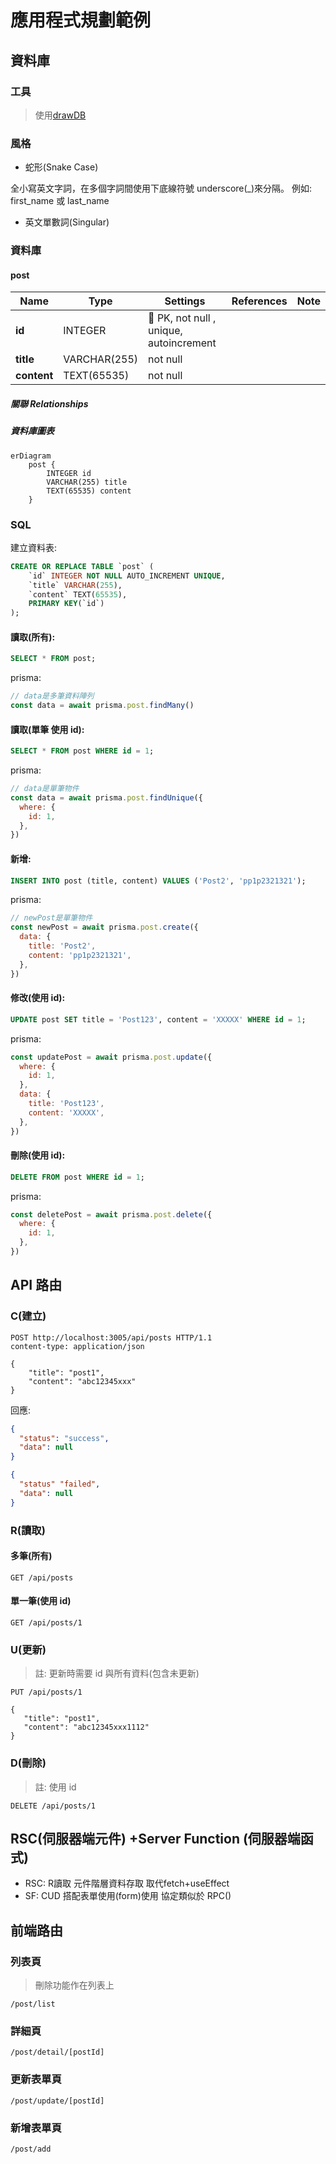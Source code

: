 # 應用程式規劃範例

## 資料庫

### 工具

> 使用[drawDB](https://www.drawdb.app/)

### 風格

- 蛇形(Snake Case)

全小寫英文字詞，在多個字詞間使用下底線符號 underscore(\_)來分隔。
例如: first_name 或 last_name

- 英文單數詞(Singular)

### 資料庫

#### post

| Name        | Type         | Settings                                | References | Note |
| ----------- | ------------ | --------------------------------------- | ---------- | ---- |
| **id**      | INTEGER      | 🔑 PK, not null , unique, autoincrement |            |      |
| **title**   | VARCHAR(255) | not null                                |            |      |
| **content** | TEXT(65535)  | not null                                |            |      |

##### 關聯 Relationships

##### 資料庫圖表

```mermaid
erDiagram
	post {
		INTEGER id
		VARCHAR(255) title
		TEXT(65535) content
	}
```

### SQL

建立資料表:

```sql
CREATE OR REPLACE TABLE `post` (
	`id` INTEGER NOT NULL AUTO_INCREMENT UNIQUE,
	`title` VARCHAR(255),
	`content` TEXT(65535),
	PRIMARY KEY(`id`)
);
```

#### 讀取(所有):

```sql
SELECT * FROM post;
```

prisma:

```js
// data是多筆資料陣列
const data = await prisma.post.findMany()
```

#### 讀取(單筆 使用 id):

```sql
SELECT * FROM post WHERE id = 1;
```

prisma:

```js
// data是單筆物件
const data = await prisma.post.findUnique({
  where: {
    id: 1,
  },
})
```

#### 新增:

```sql
INSERT INTO post (title, content) VALUES ('Post2', 'pp1p2321321');
```

prisma:

```js
// newPost是單筆物件
const newPost = await prisma.post.create({
  data: {
    title: 'Post2',
    content: 'pp1p2321321',
  },
})
```

#### 修改(使用 id):

```sql
UPDATE post SET title = 'Post123', content = 'XXXXX' WHERE id = 1;
```

prisma:

```js
const updatePost = await prisma.post.update({
  where: {
    id: 1,
  },
  data: {
    title: 'Post123',
    content: 'XXXXX',
  },
})
```

#### 刪除(使用 id):

```sql
DELETE FROM post WHERE id = 1;
```

prisma:

```js
const deletePost = await prisma.post.delete({
  where: {
    id: 1,
  },
})
```

## API 路由

### C(建立)

```http
POST http://localhost:3005/api/posts HTTP/1.1
content-type: application/json

{
    "title": "post1",
    "content": "abc12345xxx"
}
```

回應:

```json
{
  "status": "success",
  "data": null
}
```


```json
{
  "status" "failed",
  "data": null
}
```
### R(讀取)

#### 多筆(所有)

```http
GET /api/posts
```

#### 單一筆(使用 id)

```http
GET /api/posts/1
```

### U(更新)

> 註: 更新時需要 id 與所有資料(包含未更新)

```http
PUT /api/posts/1

{
   "title": "post1",
   "content": "abc12345xxx1112"
}
```

### D(刪除)

> 註: 使用 id

```http
DELETE /api/posts/1
```

## RSC(伺服器端元件) +Server Function (伺服器端函式)

- RSC: R讀取 元件階層資料存取 取代fetch+useEffect
- SF:  CUD 搭配表單使用(form)使用 協定類似於 RPC()

## 前端路由

### 列表頁

> 刪除功能作在列表上

```text
/post/list
```

### 詳細頁

```text
/post/detail/[postId]
```

### 更新表單頁

```text
/post/update/[postId]
```

### 新增表單頁

```text
/post/add
```